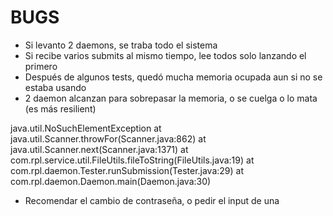 BUGS
====

* Si levanto 2 daemons, se traba todo el sistema
* Si recibe varios submits al mismo tiempo, lee todos solo lanzando el primero
* Después de algunos tests, quedó mucha memoria ocupada aun si no se estaba usando
* 2 daemon alcanzan para sobrepasar la memoria, o se cuelga o lo mata (es más resilient)

java.util.NoSuchElementException
	at java.util.Scanner.throwFor(Scanner.java:862)
	at java.util.Scanner.next(Scanner.java:1371)
	at com.rpl.service.util.FileUtils.fileToString(FileUtils.java:19)
	at com.rpl.daemon.Tester.runSubmission(Tester.java:29)
	at com.rpl.daemon.Daemon.main(Daemon.java:30)

* Recomendar el cambio de contraseña, o pedir el input de una
